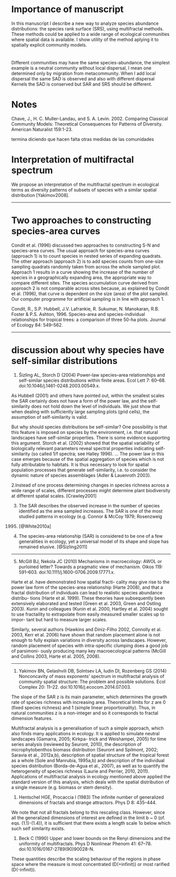 # Importance of manuscript

In this manuscript I describe a new way to analyze species abundance distributions: the species rank surface (SRS), using multifractal methods. These methods could be applied to a wide range of ecological communities where spatial data is available. I show utility of the method aplying it to spatially explicit community models. 

#

Different communities may have the same species-abundance, the simplest example is a neutral community without local dispersal, I mean one determined only by migration from metacommunity. When I add local dispersal the same SAD is observed and also with different dispersal Kernels the SAD is conserved but SAR and SRS should be different. 


# Notes

Chave, J., H. C. Muller-Landau, and S. A. Levin. 2002. Comparing Classical Community Models: Theoretical Consequences for Patterns of Diversity. American Naturalist 159:1-23.

termina diciendo que hacen falta otras medidas de las comunidades 

# Interpretation of multifractal spectrum

We propose an interpretation of the multifractal spectrum in ecological terms as diversity patterns of subsets of species with a similar spatial distribution [Yakimov2008].

--------------

# Two approaches to constructing species-area curves

Condit et al. (1996) discussed two approaches to constructing S-N and species-area
curves. The usual approach for species-area curves (approach 1) is to count species in
nested series of expanding quadrats. The other approach (approach 2) is to add species
counts from one-size sampling quadrats randomly taken from across the whole
sampled plot. Approach 1 results in a curve showing the increase of the number of
species in a geographically expanding area, the appropriate way to compare different
sites. The species accumulation curve derived from approach 2 is not comparable across
sites because, as explained by Condit et al. (1996), that curve is dependent on the size
(area) of the plot sampled. Our computer programme for artificial sampling is in line
with approach 1.

Condit, R., S.P. Hubbell, J.V. Lafrankie, R. Sukumar, N. Manokaran, R.B. Foster & P.S. Ashton, 1996.
Species-area and species-individual relationships for tropical trees: a comparison of three 50-ha plots.
Journal of Ecology 84: 549–562.

-----------------

# discussion about why species have self-similar distributions

1. Šizling AL, Storch D (2004) Power-law species–area relationships and self-similar species distributions within finite areas. Ecol Lett 7: 60–68. doi:10.1046/j.1461-0248.2003.00549.x.

As Hubbell (2001) and others have pointed out, within the smallest scales the SAR certainly does not have a form of the power law, and the self-similarity does not hold down the level of individuals. We just show that when dealing with sufficiently large sampling plots (grid cells), the assumption of self-similarity is valid.

But why should species distributions be self-similar? One possibility is that this feature is imposed on species by the environment, i.e. that natural landscapes have self-similar properties. There is some evidence supporting this argument. Storch et al. (2002) showed that the spatial variability of biologically relevant parameters reveal spectral properties indicating self-similarity (so called 1/f spectra; see Halley 1996).
...
The power law in this case emerges because of the spatial aggregation of species which is not fully attributable to habitats. It is thus necessary to look for spatial population processes that generate self-similarity, i.e. to consider the dynamic nature of species assemblages (Adler & Lauenroth 2003).


2.Instead of one process determining changes in species richness across a wide range of scales, different processes might determine plant biodiversity at different spatial scales. [Crawley2001]


3. The SAR describes the observed increase in the
number of species identified as the area sampled
increases. The SAR is one of the most studied patterns
in ecology (e.g. Connor & McCoy 1979; Rosenzweig
1995) [@White2010a]

4. The species-area relationship (SAR) is considered to be
one of a few generalities in ecology, yet a universal model of its shape
and slope has remained elusive. [@Sizling2011]
---


5. McGill BJ, Nekola JC (2010) Mechanisms in macroecology: AWOL or purloined letter? Towards a pragmatic view of mechanism. Oikos 119: 591–603. doi:10.1111/j.1600-0706.2009.17771.x.

Harte et al. have demonstrated how spatial fracti-
cality may give rise to the power law form of the species-area
relationship (Harte 2008), and that a fractal distribution of
individuals can lead to realistic species abundance distribu-
tions (Harte et al. 1999). These theories have subsequently
been extensively elaborated and tested (Green et al. 2003,
Green and Ostling 2003). Kunin and colleagues (Kunin
et al. 2000, Hartley et al. 2004) sought to use fractaility to
extrapolate from easily measured smaller scales up to impor-
tant but hard to measure larger scales. 

Similarly, several authors (Hawkins and Diniz-Filho 2002, Connolly et al.
2003, Kerr et al. 2006) have shown that random placement
alone is not enough to fully explain variations in diversity
across landscapes. However, random placement of species
with intra-specific clumping does a good job of parsimoni-
ously producing many key macroecological patterns (McGill
and Collins 2003, Harte et al. 2005, 2008).


------

1. Yakimov BN, Gelashvili DB, Solntsev LA, Iudin DI, Rozenberg GS (2014) Nonconcavity of mass exponents’ spectrum in multifractal analysis of community spatial structure: The problem and possible solutions. Ecol Complex 20: 11–22. doi:10.1016/j.ecocom.2014.07.003.

The slope of the SAR z is its main parameter, which
determines the growth rate of species richness with increasing
area. Theoretical limits for z are 0 (fixed species richness) and 1
(simple linear proportionality). Thus, in natural communities z is a
non-integer and so it corresponds to fractal dimension features.

Multifractal analysis is a generalisation of such a simple
approach, which also finds many applications in ecology. It is
applied to simulate neutral landscapes (Gamarra, 2005; Kirkpa-
trick and Weishampel, 2005) for time series analysis (reviewed by
Seuront, 2010), the description of microphytobenthos biomass
distribution (Seuront and Spilmont, 2002; Saravia et al., 2012a,b),
description of spatial structure of the tropical forest as a whole
(Sole and Manrubia, 1995a,b) and description of the individual
species distribution (Borda-de-Agua et al., 2007), as well as to
quantify the heterogeneity of species richness (Laurie and Perrier,
2010, 2011). Applications of multifractal analysis in ecology
mentioned above applied the standard version of this analysis,
which deals with the spatial distribution of a single measure (e.g.
biomass or stem density).

1. Hentschel HGE, Procaccia I (1983) The infinite number of generalized dimensions of fractals and strange attractors. Phys D 8: 435–444.

We note that not all fractals belong to this rescaling class. However, since all the generalized dimensions of interest are defined in the limit b ~ 0 (of. eqs. (1.1)-(1.4)), it is sufficient that there exists a length scale 1o below which such self similarity exists.

1. Beck C (1990) Upper and lower bounds on the Renyi dimensions and the uniformity of multifractals. Phys D Nonlinear Phenom 41: 67–78. doi:10.1016/0167-2789(90)90028-N.

These quantities describe the scaling behaviour of the regions in phase space where the measure is most concentrated (D(+infinit)) or most rarified (D(-infinit)).